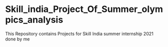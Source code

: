 # Skill_india_Project_Of_Summer_olympics_analysis
This Repository contains Projects for Skill India summer internship 2021 done by me
